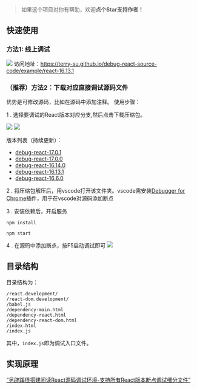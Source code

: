 > 如果这个项目对你有帮助，欢迎**点个Star支持作者！**

## 快速使用
### 方法1: 线上调试
![](https://terry-su.github.io/assets/blogs/debug-react-source-code-in-special-way/online-example.png)
访问地址：https://terry-su.github.io/debug-react-source-code/example/react-16.13.1


### （推荐）方法2：下载对应直接调试源码文件
优势是可修改源码，比如在源码中添加注释。
使用步骤：

1 . 选择要调试的React版本对应分支,然后点击下载压缩包。

![](https://terry-su.github.io/assets/blogs/debug-react-source-code-in-special-way/switch-branch.png)
![](https://terry-su.github.io/assets/blogs/debug-react-source-code-in-special-way/download.png)

版本列表（持续更新）：
* [debug-react-17.0.1](https://github.com/Terry-Su/debug-react-source-code/tree/debug-react-17.0.1)
* [debug-react-17.0.0](https://github.com/Terry-Su/debug-react-source-code/tree/debug-react-17.0.0)
* [debug-react-16.14.0](https://github.com/Terry-Su/debug-react-source-code/tree/debug-react-16.14.0)
* [debug-react-16.13.1](https://github.com/Terry-Su/debug-react-source-code/tree/debug-react-16.13.1)
*  [debug-react-16.6.0](https://github.com/Terry-Su/debug-react-source-code/tree/debug-react-16.6.0)

2 . 将压缩包解压后，用vscode打开该文件夹。vscode需安装[Debugger for Chrome](https://marketplace.visualstudio.com/items?itemName=msjsdiag.debugger-for-chrome)插件，用于在vscode对源码添加断点

3 . 安装依赖后，开启服务
```
npm install
```
```
npm start
```

4 . 在源码中添加断点，按F5启动调试即可
![](https://terry-su.github.io/assets/blogs/debug-react-source-code-in-special-way/vscode-example.png)

## 目录结构
目录结构为：
```
/react.development/
/react-dom.development/
/babel.js
/dependency-main.html
/dependency-react.html
/dependency-react-dom.html
/index.html
/index.js
```
其中，`index.js`即为调试入口文件。


## 实现原理
[“另辟蹊径搭建阅读React源码调试环境-支持所有React版本断点调试细分文件”](https://terry-su.github.io/cn/debug-react-source-code-using-special-method)
